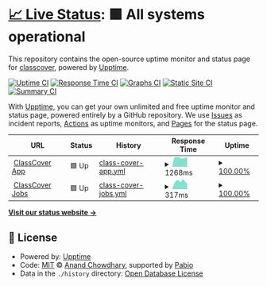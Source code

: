 # [📈 Live Status](https://status.classcover.com.au): <!--live status--> **🟩 All systems operational**

This repository contains the open-source uptime monitor and status page for [classcover](https://status.classcover.com.au), powered by [Upptime](https://github.com/upptime/upptime).

[![Uptime CI](https://github.com/classcover/upptime/workflows/Uptime%20CI/badge.svg)](https://github.com/classcover/upptime/actions?query=workflow%3A%22Uptime+CI%22)
[![Response Time CI](https://github.com/classcover/upptime/workflows/Response%20Time%20CI/badge.svg)](https://github.com/classcover/upptime/actions?query=workflow%3A%22Response+Time+CI%22)
[![Graphs CI](https://github.com/classcover/upptime/workflows/Graphs%20CI/badge.svg)](https://github.com/classcover/upptime/actions?query=workflow%3A%22Graphs+CI%22)
[![Static Site CI](https://github.com/classcover/upptime/workflows/Static%20Site%20CI/badge.svg)](https://github.com/classcover/upptime/actions?query=workflow%3A%22Static+Site+CI%22)
[![Summary CI](https://github.com/classcover/upptime/workflows/Summary%20CI/badge.svg)](https://github.com/classcover/upptime/actions?query=workflow%3A%22Summary+CI%22)

With [Upptime](https://upptime.js.org), you can get your own unlimited and free uptime monitor and status page, powered entirely by a GitHub repository. We use [Issues](https://github.com/classcover/upptime/issues) as incident reports, [Actions](https://github.com/classcover/upptime/actions) as uptime monitors, and [Pages](https://status.classcover.com.au) for the status page.

<!--start: status pages-->
<!-- This summary is generated by Upptime (https://github.com/upptime/upptime) -->
<!-- Do not edit this manually, your changes will be overwritten -->
<!-- prettier-ignore -->
| URL | Status | History | Response Time | Uptime |
| --- | ------ | ------- | ------------- | ------ |
| <img alt="" src="https://icons.duckduckgo.com/ip3/app.classcover.com.au.ico" height="13"> [ClassCover App](https://app.classcover.com.au) | 🟩 Up | [class-cover-app.yml](https://github.com/classcover/upptime/commits/HEAD/history/class-cover-app.yml) | <details><summary><img alt="Response time graph" src="./graphs/class-cover-app/response-time-week.png" height="20"> 1268ms</summary><br><a href="https://status.classcover.com.au/history/class-cover-app"><img alt="Response time 1279" src="https://img.shields.io/endpoint?url=https%3A%2F%2Fraw.githubusercontent.com%2Fclasscover%2Fupptime%2FHEAD%2Fapi%2Fclass-cover-app%2Fresponse-time.json"></a><br><a href="https://status.classcover.com.au/history/class-cover-app"><img alt="24-hour response time 1256" src="https://img.shields.io/endpoint?url=https%3A%2F%2Fraw.githubusercontent.com%2Fclasscover%2Fupptime%2FHEAD%2Fapi%2Fclass-cover-app%2Fresponse-time-day.json"></a><br><a href="https://status.classcover.com.au/history/class-cover-app"><img alt="7-day response time 1268" src="https://img.shields.io/endpoint?url=https%3A%2F%2Fraw.githubusercontent.com%2Fclasscover%2Fupptime%2FHEAD%2Fapi%2Fclass-cover-app%2Fresponse-time-week.json"></a><br><a href="https://status.classcover.com.au/history/class-cover-app"><img alt="30-day response time 1203" src="https://img.shields.io/endpoint?url=https%3A%2F%2Fraw.githubusercontent.com%2Fclasscover%2Fupptime%2FHEAD%2Fapi%2Fclass-cover-app%2Fresponse-time-month.json"></a><br><a href="https://status.classcover.com.au/history/class-cover-app"><img alt="1-year response time 1275" src="https://img.shields.io/endpoint?url=https%3A%2F%2Fraw.githubusercontent.com%2Fclasscover%2Fupptime%2FHEAD%2Fapi%2Fclass-cover-app%2Fresponse-time-year.json"></a></details> | <details><summary><a href="https://status.classcover.com.au/history/class-cover-app">100.00%</a></summary><a href="https://status.classcover.com.au/history/class-cover-app"><img alt="All-time uptime 99.99%" src="https://img.shields.io/endpoint?url=https%3A%2F%2Fraw.githubusercontent.com%2Fclasscover%2Fupptime%2FHEAD%2Fapi%2Fclass-cover-app%2Fuptime.json"></a><br><a href="https://status.classcover.com.au/history/class-cover-app"><img alt="24-hour uptime 100.00%" src="https://img.shields.io/endpoint?url=https%3A%2F%2Fraw.githubusercontent.com%2Fclasscover%2Fupptime%2FHEAD%2Fapi%2Fclass-cover-app%2Fuptime-day.json"></a><br><a href="https://status.classcover.com.au/history/class-cover-app"><img alt="7-day uptime 100.00%" src="https://img.shields.io/endpoint?url=https%3A%2F%2Fraw.githubusercontent.com%2Fclasscover%2Fupptime%2FHEAD%2Fapi%2Fclass-cover-app%2Fuptime-week.json"></a><br><a href="https://status.classcover.com.au/history/class-cover-app"><img alt="30-day uptime 100.00%" src="https://img.shields.io/endpoint?url=https%3A%2F%2Fraw.githubusercontent.com%2Fclasscover%2Fupptime%2FHEAD%2Fapi%2Fclass-cover-app%2Fuptime-month.json"></a><br><a href="https://status.classcover.com.au/history/class-cover-app"><img alt="1-year uptime 99.99%" src="https://img.shields.io/endpoint?url=https%3A%2F%2Fraw.githubusercontent.com%2Fclasscover%2Fupptime%2FHEAD%2Fapi%2Fclass-cover-app%2Fuptime-year.json"></a></details>
| <img alt="" src="https://icons.duckduckgo.com/ip3/jobs.classcover.com.au.ico" height="13"> [ClassCover Jobs](https://jobs.classcover.com.au) | 🟩 Up | [class-cover-jobs.yml](https://github.com/classcover/upptime/commits/HEAD/history/class-cover-jobs.yml) | <details><summary><img alt="Response time graph" src="./graphs/class-cover-jobs/response-time-week.png" height="20"> 317ms</summary><br><a href="https://status.classcover.com.au/history/class-cover-jobs"><img alt="Response time 260" src="https://img.shields.io/endpoint?url=https%3A%2F%2Fraw.githubusercontent.com%2Fclasscover%2Fupptime%2FHEAD%2Fapi%2Fclass-cover-jobs%2Fresponse-time.json"></a><br><a href="https://status.classcover.com.au/history/class-cover-jobs"><img alt="24-hour response time 319" src="https://img.shields.io/endpoint?url=https%3A%2F%2Fraw.githubusercontent.com%2Fclasscover%2Fupptime%2FHEAD%2Fapi%2Fclass-cover-jobs%2Fresponse-time-day.json"></a><br><a href="https://status.classcover.com.au/history/class-cover-jobs"><img alt="7-day response time 317" src="https://img.shields.io/endpoint?url=https%3A%2F%2Fraw.githubusercontent.com%2Fclasscover%2Fupptime%2FHEAD%2Fapi%2Fclass-cover-jobs%2Fresponse-time-week.json"></a><br><a href="https://status.classcover.com.au/history/class-cover-jobs"><img alt="30-day response time 296" src="https://img.shields.io/endpoint?url=https%3A%2F%2Fraw.githubusercontent.com%2Fclasscover%2Fupptime%2FHEAD%2Fapi%2Fclass-cover-jobs%2Fresponse-time-month.json"></a><br><a href="https://status.classcover.com.au/history/class-cover-jobs"><img alt="1-year response time 269" src="https://img.shields.io/endpoint?url=https%3A%2F%2Fraw.githubusercontent.com%2Fclasscover%2Fupptime%2FHEAD%2Fapi%2Fclass-cover-jobs%2Fresponse-time-year.json"></a></details> | <details><summary><a href="https://status.classcover.com.au/history/class-cover-jobs">100.00%</a></summary><a href="https://status.classcover.com.au/history/class-cover-jobs"><img alt="All-time uptime 99.99%" src="https://img.shields.io/endpoint?url=https%3A%2F%2Fraw.githubusercontent.com%2Fclasscover%2Fupptime%2FHEAD%2Fapi%2Fclass-cover-jobs%2Fuptime.json"></a><br><a href="https://status.classcover.com.au/history/class-cover-jobs"><img alt="24-hour uptime 100.00%" src="https://img.shields.io/endpoint?url=https%3A%2F%2Fraw.githubusercontent.com%2Fclasscover%2Fupptime%2FHEAD%2Fapi%2Fclass-cover-jobs%2Fuptime-day.json"></a><br><a href="https://status.classcover.com.au/history/class-cover-jobs"><img alt="7-day uptime 100.00%" src="https://img.shields.io/endpoint?url=https%3A%2F%2Fraw.githubusercontent.com%2Fclasscover%2Fupptime%2FHEAD%2Fapi%2Fclass-cover-jobs%2Fuptime-week.json"></a><br><a href="https://status.classcover.com.au/history/class-cover-jobs"><img alt="30-day uptime 100.00%" src="https://img.shields.io/endpoint?url=https%3A%2F%2Fraw.githubusercontent.com%2Fclasscover%2Fupptime%2FHEAD%2Fapi%2Fclass-cover-jobs%2Fuptime-month.json"></a><br><a href="https://status.classcover.com.au/history/class-cover-jobs"><img alt="1-year uptime 99.99%" src="https://img.shields.io/endpoint?url=https%3A%2F%2Fraw.githubusercontent.com%2Fclasscover%2Fupptime%2FHEAD%2Fapi%2Fclass-cover-jobs%2Fuptime-year.json"></a></details>

<!--end: status pages-->

[**Visit our status website →**](https://status.classcover.com.au)

## 📄 License

- Powered by: [Upptime](https://github.com/upptime/upptime)
- Code: [MIT](./LICENSE) © [Anand Chowdhary](https://anandchowdhary.com), supported by [Pabio](https://pabio.com)
- Data in the `./history` directory: [Open Database License](https://opendatacommons.org/licenses/odbl/1-0/)
